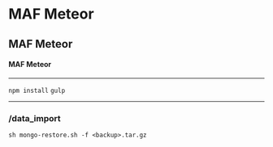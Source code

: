 # MAF Meteor

## MAF Meteor

#### MAF Meteor

---

`npm install`
`gulp`

---

### /data_import

`sh mongo-restore.sh -f <backup>.tar.gz`